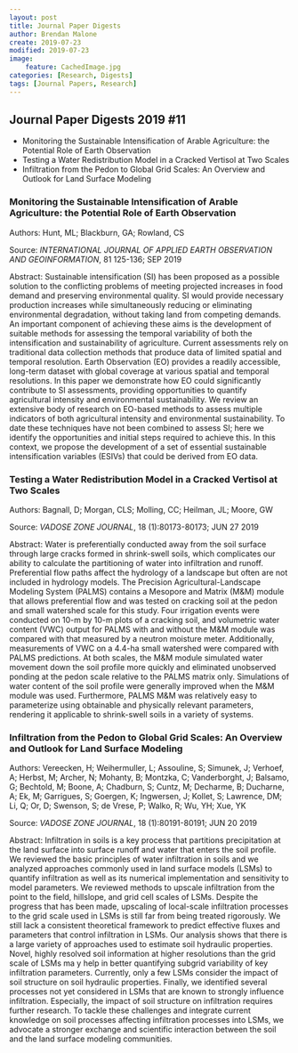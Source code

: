 ```yaml
---
layout: post
title: Journal Paper Digests
author: Brendan Malone
create: 2019-07-23
modified: 2019-07-23
image:
    feature: CachedImage.jpg
categories: [Research, Digests]
tags: [Journal Papers, Research]
---
```


## Journal Paper Digests 2019 #11


* Monitoring the Sustainable Intensification of Arable Agriculture: the Potential Role of Earth Observation
* Testing a Water Redistribution Model in a Cracked Vertisol at Two Scales
* Infiltration from the Pedon to Global Grid Scales: An Overview and Outlook for Land Surface Modeling



<!--more-->

### Monitoring the Sustainable Intensification of Arable Agriculture: the Potential Role of Earth Observation

Authors:
Hunt, ML; Blackburn, GA; Rowland, CS

Source:
*INTERNATIONAL JOURNAL OF APPLIED EARTH OBSERVATION AND GEOINFORMATION*, 81 125-136; SEP 2019 

Abstract:
Sustainable intensification (SI) has been proposed as a possible solution to the conflicting problems of meeting projected increases in food demand and preserving environmental quality. SI would provide necessary production increases while simultaneously reducing or eliminating environmental degradation, without taking land from competing demands. An important component of achieving these aims is the development of suitable methods for assessing the temporal variability of both the intensification and sustainability of agriculture. Current assessments rely on traditional data collection methods that produce data of limited spatial and temporal resolution. Earth Observation (EO) provides a readily accessible, long-term dataset with global coverage at various spatial and temporal resolutions. In this paper we demonstrate how EO could significantly contribute to SI assessments, providing opportunities to quantify agricultural intensity and environmental sustainability. We review
  an extensive body of research on EO-based methods to assess multiple indicators of both agricultural intensity and environmental sustainability. To date these techniques have not been combined to assess SI; here we identify the opportunities and initial steps required to achieve this. In this context, we propose the development of a set of essential sustainable intensification variables (ESIVs) that could be derived from EO data.
  
  
### Testing a Water Redistribution Model in a Cracked Vertisol at Two Scales

Authors:
Bagnall, D; Morgan, CLS; Molling, CC; Heilman, JL; Moore, GW

Source:
*VADOSE ZONE JOURNAL*, 18 (1):80173-80173; JUN 27 2019 

Abstract:
Water is preferentially conducted away from the soil surface through large cracks formed in shrink-swell soils, which complicates our ability to calculate the partitioning of water into infiltration and runoff. Preferential flow paths affect the hydrology of a landscape but often are not included in hydrology models. The Precision Agricultural-Landscape Modeling System (PALMS) contains a Mesopore and Matrix (M&M) module that allows preferential flow and was tested on cracking soil at the pedon and small watershed scale for this study. Four irrigation events were conducted on 10-m by 10-m plots of a cracking soil, and volumetric water content (VWC) output for PALMS with and without the M&M module was compared with that measured by a neutron moisture meter. Additionally, measurements of VWC on a 4.4-ha small watershed were compared with PALMS predictions. At both scales, the M&M module simulated water movement down the soil profile more quickly and eliminated unobserved ponding
  at the pedon scale relative to the PALMS matrix only. Simulations of water content of the soil profile were generally improved when the M&M module was used. Furthermore, PALMS M&M was relatively easy to parameterize using obtainable and physically relevant parameters, rendering it applicable to shrink-swell soils in a variety of systems.
  
### Infiltration from the Pedon to Global Grid Scales: An Overview and Outlook for Land Surface Modeling

Authors:
Vereecken, H; Weihermuller, L; Assouline, S; Simunek, J; Verhoef, A;
Herbst, M; Archer, N; Mohanty, B; Montzka, C; Vanderborght, J; Balsamo,
G; Bechtold, M; Boone, A; Chadburn, S; Cuntz, M; Decharme, B; Ducharne,
A; Ek, M; Garrigues, S; Goergen, K; Ingwersen, J; Kollet, S; Lawrence,
DM; Li, Q; Or, D; Swenson, S; de Vrese, P; Walko, R; Wu, YH; Xue, YK

Source:
*VADOSE ZONE JOURNAL*, 18 (1):80191-80191; JUN 20 2019 

Abstract:
Infiltration in soils is a key process that partitions precipitation at the land surface into surface runoff and water that enters the soil profile. We reviewed the basic principles of water infiltration in soils and we analyzed approaches commonly used in land surface models (LSMs) to quantify infiltration as well as its numerical implementation and sensitivity to model parameters. We reviewed methods to upscale infiltration from the point to the field, hillslope, and grid cell scales of LSMs. Despite the progress that has been made, upscaling of local-scale infiltration processes to the grid scale used in LSMs is still far from being treated rigorously. We still lack a consistent theoretical framework to predict effective fluxes and parameters that control infiltration in LSMs. Our analysis shows that there is a large variety of approaches used to estimate soil hydraulic properties. Novel, highly resolved soil information at higher resolutions than the grid scale of LSMs ma
 y help in better quantifying subgrid variability of key infiltration parameters. Currently, only a few LSMs consider the impact of soil structure on soil hydraulic properties. Finally, we identified several processes not yet considered in LSMs that are known to strongly influence infiltration. Especially, the impact of soil structure on infiltration requires further research. To tackle these challenges and integrate current knowledge on soil processes affecting infiltration processes into LSMs, we advocate a stronger exchange and scientific interaction between the soil and the land surface modeling communities.


